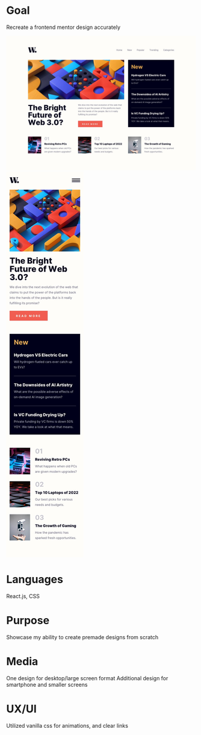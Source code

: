 # Goal
Recreate a frontend mentor design accurately

![challenge](https://github.com/seanmena/LandingPage/blob/main/src/design/desktop-design.jpg?raw=true)
![challenge](https://github.com/seanmena/LandingPage/blob/main/src/design/mobile-design.jpg?raw=true)


# Languages
React.js, CSS

# Purpose
Showcase my ability to create premade designs from scratch

# Media
One design for desktop/large screen format
Additional design for smartphone and smaller screens

# UX/UI
Utilized vanilla css for animations, and clear links
